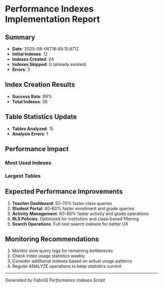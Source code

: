# Performance Indexes Implementation Report

## Summary
- **Date**: 2025-08-06T16:48:15.871Z
- **Initial Indexes**: 12
- **Indexes Created**: 24
- **Indexes Skipped**: 0 (already existed)
- **Errors**: 3

## Index Creation Results
- **Success Rate**: 89%
- **Total Indexes**: 36

## Table Statistics Update
- **Tables Analyzed**: 15
- **Analysis Errors**: 1

## Performance Impact
### Most Used Indexes


### Largest Tables


## Expected Performance Improvements
1. **Teacher Dashboard**: 50-70% faster class queries
2. **Student Portal**: 40-60% faster enrollment and grade queries  
3. **Activity Management**: 60-80% faster activity and grade operations
4. **RLS Policies**: Optimized for institution and class-based filtering
5. **Search Operations**: Full-text search indexes for better UX

## Monitoring Recommendations
1. Monitor slow query logs for remaining bottlenecks
2. Check index usage statistics weekly
3. Consider additional indexes based on actual usage patterns
4. Regular ANALYZE operations to keep statistics current

---
*Generated by FabriiQ Performance Indexes Script*

